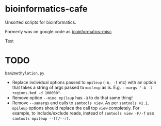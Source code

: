 # bioinformatics-cafe
Unsorted scripts for bioinformatics.

Formerly was on google.code as [bioinformatics-misc](https://bioinformatics-misc.googlecode.com/)

Test 

# TODO
`bam2methylation.py` 
* Replace individual options passed to `mpileup` (`-A, -l` etc) with an option that takes a string of args passed to `mpileup` as is. E.g. `--margs "-A -l regions.bed -d 100000"`.
* Remove option `--minq`. `mpileup` has `-Q` to do that same thing!
* Remove `--samargs` and calls to `samtools view`. As per `samtools v1.1`, `mpileup` options should replace the call top `view` completely.  For example, to include/exclude reads, instead of `samtools view -F/-f` use `samtools mpileup --ff/--rf`. 
